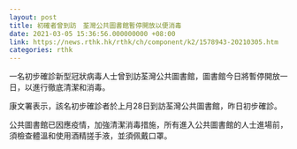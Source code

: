 ```yaml
---
layout: post
title: 初確者曾到訪　荃灣公共圖書館暫停開放以便消毒
date: 2021-03-05 15:36:56.000000000 +08:00
link: https://news.rthk.hk/rthk/ch/component/k2/1578943-20210305.htm
categories: rthk
---
```


一名初步確診新型冠狀病毒人士曾到訪荃灣公共圖書館，圖書館今日將暫停開放一日，以進行徹底清潔和消毒。

康文署表示，該名初步確診者於上月28日到訪荃灣公共圖書館，昨日初步確診。

公共圖書館已因應疫情，加強清潔消毒措施，所有進入公共圖書館的人士進場前，須檢查體溫和使用酒精搓手液，並須佩戴口罩。
